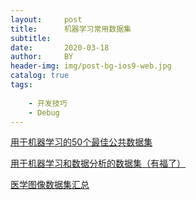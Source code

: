 ```yaml
---
layout:     post
title:      机器学习常用数据集
subtitle:   
date:       2020-03-18
author:     BY
header-img: img/post-bg-ios9-web.jpg
catalog: true
tags:
                    
    - 开发技巧
    - Debug
---
```



[用于机器学习的50个最佳公共数据集](https://zhuanlan.zhihu.com/p/63097198)



[用于机器学习和数据分析的数据集（有福了）](https://zhuanlan.zhihu.com/p/61368491)



[医学图像数据集汇总](https://zhuanlan.zhihu.com/p/102855802)

